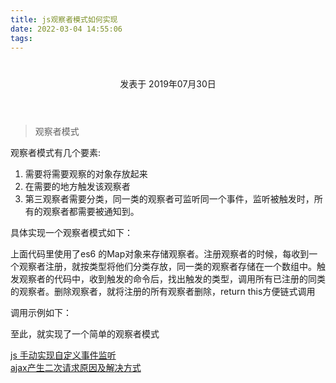 ```yaml
---
title: js观察者模式如何实现
date: 2022-03-04 14:55:06
tags:
---
```

<div class="post-block"><link itemprop="mainEntityOfPage" href="http://cmszlx.win/2019/07/30/js观察者模式如何实现/"><span hidden="" itemprop="author" itemscope="" itemtype="http://schema.org/Person"><meta itemprop="name" content="linXiao"><meta itemprop="description" content=""><meta itemprop="image" content="/images/avatar.gif"></span><span hidden="" itemprop="publisher" itemscope="" itemtype="http://schema.org/Organization"><meta itemprop="name" content="Hurry"></span><header class="post-header"><h1 class="post-title" itemprop="name headline"></h1><div class="post-meta"><span class="post-time"><span class="post-meta-item-icon"><i class="fa fa-calendar-o"></i></span><span class="post-meta-item-text">发表于</span><time title="创建于" itemprop="dateCreated datePublished" datetime="2019-07-30T17:47:03+08:00"> 2019年07月30日 </time></span></div></header><div class="post-body" itemprop="articleBody"><blockquote><p>观察者模式</p></blockquote><p>观察者模式有几个要素:</p><ol><li>需要将需要观察的对象存放起来</li><li>在需要的地方触发该观察者</li><li>第三观察者需要分类，同一类的观察者可监听同一个事件，监听被触发时，所有的观察者都需要被通知到。</li></ol><p>具体实现一个观察者模式如下：</p><precode language="javascript" precodenum="0"></precode><p>上面代码里使用了es6 的Map对象来存储观察者。注册观察者的时候，每收到一个观察者注册，就按类型将他们分类存放，同一类的观察者存储在一个数组中。触发观察者的代码中，收到触发的命令后，找出触发的类型，调用所有已注册的同类的观察者。删除观察者，就将注册的所有观察者删除，return this方便链式调用</p><p>调用示例如下：</p><precode language="javascript" precodenum="1"></precode><p>至此，就实现了一个简单的观察者模式</p></div><footer class="post-footer"><div class="post-nav"><div class="post-nav-next post-nav-item"><a href="/2019/07/23/js手动实现自定义事件监听/" rel="next" title="js 手动实现自定义事件监听"><i class="fa fa-chevron-left"></i> js 手动实现自定义事件监听 </a></div><span class="post-nav-divider"></span><div class="post-nav-prev post-nav-item"><a href="/2019/07/30/ajax产生二次请求原因及解决方式/" rel="prev" title="ajax产生二次请求原因及解决方式"> ajax产生二次请求原因及解决方式 <i class="fa fa-chevron-right"></i></a></div></div></footer></div>
